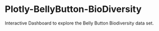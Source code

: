 # Plotly-BellyButton-BioDiversity
Interactive Dashboard to explore the Belly Button Biodiversity data set. 
